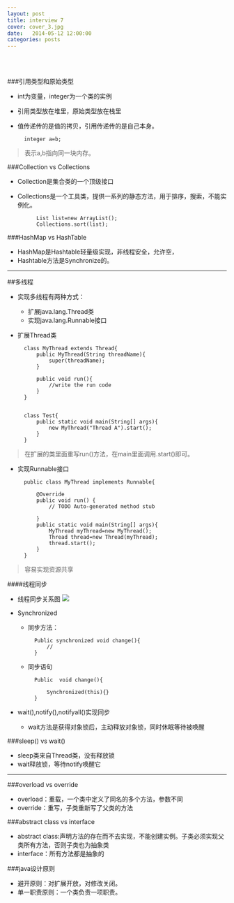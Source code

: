 ```yaml
---
layout: post
title: interview 7
cover: cover_3.jpg
date:   2014-05-12 12:00:00
categories: posts
---
```

<br/>
<br/>



###引用类型和原始类型
+ int为变量，integer为一个类的实例
+ 引用类型放在堆里，原始类型放在栈里
+ 值传递传的是值的拷贝，引用传递传的是自己本身。

		integer a=b;
>表示a,b指向同一块内存。

###Collection vs Collections
+ Collection是集合类的一个顶级接口
+ Collections是一个工具类，提供一系列的静态方法，用于排序，搜索，不能实例化。

			List list=new ArrayList();
			Collections.sort(list);

###HashMap vs HashTable
+ HashMap是Hashtable轻量级实现，非线程安全，允许空，
+ Hashtable方法是Synchronize的。



---

##多线程
+ 实现多线程有两种方式：
	+ 扩展java.lang.Thread类
	+ 实现java.lang.Runnable接口 


+ 扩展Thread类
		
		class MyThread extends Thread{
			public MyThread(String threadName){
				super(threadName);
			}
			
			public void run(){
				//write the run code
			}
		}
		
		
		class Test{
			public static void main(String[] args){
				new MyThread("Thread A").start();
			}
		}
>在扩展的类里面重写run()方法，在main里面调用.start()即可。

+ 实现Runnable接口

		public class MyThread implements Runnable{
		
			@Override
			public void run() {
				// TODO Auto-generated method stub
				
			}
			public static void main(String[] args){
				MyThread myThread=new MyThread();
				Thread thread=new Thread(myThread);
				thread.start();
			}
		}

>容易实现资源共享

####线程同步

+ 线程同步关系图
![](http://dl2.iteye.com/upload/attachment/0085/7901/cd151699-2879-319d-ac2d-c15da91e03e6.jpg)


+ Synchronized
	+ 同步方法：

	
			Public synchronized void change(){
				//
			}
	+ 同步语句
	
			Public  void change(){
				
				Synchronized(this){}
			}

+ wait(),notify(),notifyall()实现同步
	+ wait方法是获得对象锁后，主动释放对象锁，同时休眠等待被唤醒


###sleep() vs wait()
+ sleep类来自Thread类，没有释放锁
+ wait释放锁，等待notify唤醒它

---

###overload vs override
+ overload：重载，一个类中定义了同名的多个方法，参数不同
+ override：重写，子类重新写了父类的方法

###abstract class vs interface
+ abstract class:声明方法的存在而不去实现，不能创建实例。子类必须实现父类所有方法，否则子类也为抽象类
+ interface：所有方法都是抽象的

###java设计原则
+ 避开原则：对扩展开放，对修改关闭。
+ 单一职责原则：一个类负责一项职责。